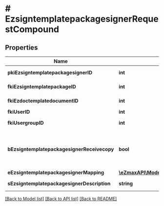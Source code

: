 # # EzsigntemplatepackagesignerRequestCompound

## Properties

Name | Type | Description | Notes
------------ | ------------- | ------------- | -------------
**pkiEzsigntemplatepackagesignerID** | **int** | The unique ID of the Ezsigntemplatepackagesigner | [optional]
**fkiEzsigntemplatepackageID** | **int** | The unique ID of the Ezsigntemplatepackage |
**fkiEzdoctemplatedocumentID** | **int** | The unique ID of the Ezdoctemplatedocument | [optional]
**fkiUserID** | **int** | The unique ID of the User | [optional]
**fkiUsergroupID** | **int** | The unique ID of the Usergroup | [optional]
**bEzsigntemplatepackagesignerReceivecopy** | **bool** | If this flag is true. The signatory will receive a copy of every signed Ezsigndocument even if it ain&#39;t required to sign the document. | [optional]
**eEzsigntemplatepackagesignerMapping** | [**\eZmaxAPI\Model\FieldEEzsigntemplatepackagesignerMapping**](FieldEEzsigntemplatepackagesignerMapping.md) |  | [optional]
**sEzsigntemplatepackagesignerDescription** | **string** | The description of the Ezsigntemplatepackagesigner |

[[Back to Model list]](../../README.md#models) [[Back to API list]](../../README.md#endpoints) [[Back to README]](../../README.md)

